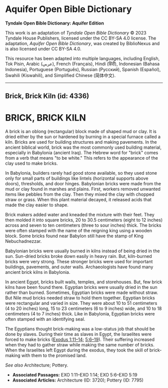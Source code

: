 # Aquifer Open Bible Dictionary

**Tyndale Open Bible Dictionary: Aquifer Edition**

This work is an adaptation of *Tyndale Open Bible Dictionary* © 2023 Tyndale House Publishers, licensed under the CC BY\-SA 4\.0 license. The adaptation, *Aquifer Open Bible Dictionary*, was created by BiblioNexus and is also licensed under CC BY\-SA 4\.0\.

This resource has been adapted into multiple languages, including English, Tok Pisin, Arabic (عربي), French (Français), Hindi (हिंदी), Indonesian (Bahasa Indonesia), Portuguese (Português), Russian (Русский), Spanish (Español), Swahili (Kiswahili), and Simplified Chinese (简体中文).



--------------------------------

## Brick, Brick Kiln (id: 4336)

BRICK, BRICK KILN
=================

A brick is an oblong (rectangular) block made of shaped mud or clay. It is dried either by the sun or hardened by burning in a special furnace called a kiln. Bricks are used for building structures and making pavements. In the ancient biblical world, brick was the most commonly used building material, especially in Babylonia (ancient Iraq). The Hebrew word for "brick" comes from a verb that means "to be white." This refers to the appearance of the clay used to make bricks.

In Babylonia, builders rarely had good stone available, so they used stone only for small parts of buildings like lintels (horizontal supports above doors), thresholds, and door hinges. Babylonian bricks were made from the mud or clay found in marshes and plains. First, workers removed unwanted items like pebbles from the clay. Then they mixed the clay with chopped straw or grass. When this plant material decayed, it released acids that made the clay easier to shape.

Brick makers added water and kneaded the mixture with their feet. They then molded it into square bricks, 20 to 30\.5 centimeters (eight to 12 inches) across and seven to ten centimeters (three to sour inches) thick. The bricks were often stamped with the name of the reigning king using a wooden block. Some bricks found near Babylon still have the stamp of King Nebuchadnezzar.

Babylonian bricks were usually burned in kilns instead of being dried in the sun. Sun\-dried bricks broke down easily in heavy rain. But, kiln\-burned bricks were very strong. These stronger bricks were used for important buildings, pavements, and outer walls. Archaeologists have found many ancient brick kilns in Babylonia.

In ancient Egypt, bricks built walls, temples, and storehouses. But, few brick kilns have been found there. Egyptian bricks were usually dried in the sun rather than burned. Sometimes, Egyptian bricks were made without straw. But Nile mud bricks needed straw to hold them together. Egyptian bricks were rectangular and varied in size. They were about 10 to 51 centimeters (4 to 20 inches) long, 15 to 23 centimeters (6 to 9 inches) wide, and 10 to 18 centimeters (4 to 7 inches) thick. Like in Babylonia, Egyptian bricks were often stamped with an identifying seal.

The Egyptians thought brick\-making was a low\-status job that should be done by slaves. During their time as slaves in Egypt, the Israelites were forced to make bricks ([Exodus 1:11–14](https://ref.ly/Exod1:11-Exod1:14); [5:6–19](https://ref.ly/Exod5:6-Exod5:19)). Their suffering increased when they had to gather straw while making the same number of bricks. When the Israelites left Egypt during the exodus, they took the skill of brick\-making with them to the promised land.

*See also* Architecture; Pottery.

* **Associated Passages:** EXO 1:11–EXO 1:14; EXO 5:6–EXO 5:19
* **Associated Articles:** Architecture (ID: 3720); Pottery (ID: 7795)

